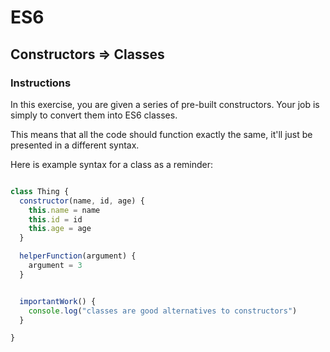 # ES6

## Constructors => Classes

### Instructions

In this exercise, you are given a series of pre-built constructors. Your job is simply to convert them into ES6 classes.

This means that all the code should function exactly the same, it'll just be presented in a different syntax.

Here is example syntax for a class as a reminder:

```javascript

class Thing {
  constructor(name, id, age) {
    this.name = name
    this.id = id
    this.age = age
  }

  helperFunction(argument) {
    argument = 3
  }


  importantWork() {
    console.log("classes are good alternatives to constructors")
  }

}

```